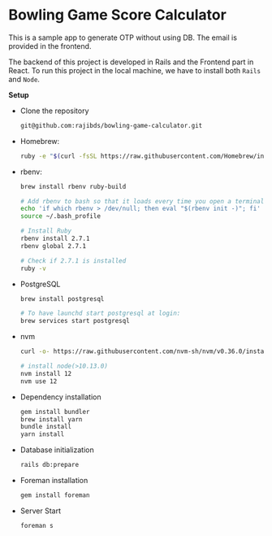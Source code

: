 # Bowling Game Score Calculator

This is a sample app to generate OTP without using DB. The email is provided
in the frontend.

The backend of this project is developed in Rails and the Frontend part in React. To run this project in
the local machine, we have to install both `Rails` and `Node`.

**Setup**

- Clone the repository
  ```bash
  git@github.com:rajibds/bowling-game-calculator.git
  ```
- Homebrew:
  ```bash
  ruby -e "$(curl -fsSL https://raw.githubusercontent.com/Homebrew/install/master/install)"
  ```
- rbenv:

  ```bash
  brew install rbenv ruby-build

  # Add rbenv to bash so that it loads every time you open a terminal
  echo 'if which rbenv > /dev/null; then eval "$(rbenv init -)"; fi' >> ~/.bash_profile
  source ~/.bash_profile

  # Install Ruby
  rbenv install 2.7.1
  rbenv global 2.7.1

  # Check if 2.7.1 is installed
  ruby -v
  ```

- PostgreSQL

  ```bash
  brew install postgresql

  # To have launchd start postgresql at login:
  brew services start postgresql
  ```

- nvm

  ```bash
  curl -o- https://raw.githubusercontent.com/nvm-sh/nvm/v0.36.0/install.sh | bash

  # install node(>10.13.0)
  nvm install 12
  nvm use 12
  ```

- Dependency installation

  ```bash
  gem install bundler
  brew install yarn
  bundle install
  yarn install
  ```

- Database initialization

  ```bash
  rails db:prepare
  ```

- Foreman installation

  ```bash
  gem install foreman
  ```

- Server Start
  ```bash
  foreman s
  ```
